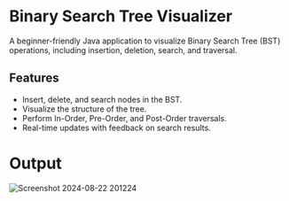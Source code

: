 # Binary Search Tree Visualizer

A beginner-friendly Java application to visualize Binary Search Tree (BST) operations, including insertion, deletion, search, and traversal.

## Features
- Insert, delete, and search nodes in the BST.
- Visualize the structure of the tree.
- Perform In-Order, Pre-Order, and Post-Order traversals.
- Real-time updates with feedback on search results.
# Output
![Screenshot 2024-08-22 201224](https://github.com/user-attachments/assets/f3b1a737-8ce9-44e5-b5bc-cfcae4444c36)
